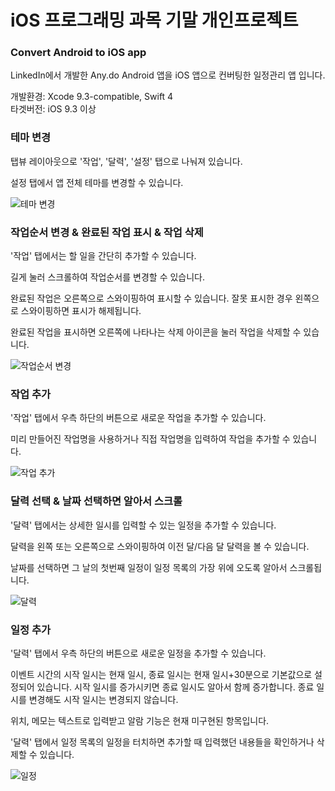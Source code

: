 # iOS 프로그래밍 과목 기말 개인프로젝트

### Convert Android to iOS app
LinkedIn에서 개발한 Any.do Android 앱을 iOS 앱으로 컨버팅한 일정관리 앱 입니다.

개발환경: Xcode 9.3-compatible, Swift 4<br>
타겟버전: iOS 9.3 이상

### 테마 변경
탭뷰 레이아웃으로 '작업', '달력', '설정' 탭으로 나눠져 있습니다.<p>
설정 탭에서 앱 전체 테마를 변경할 수 있습니다.<p>
![테마 변경](http://postfiles6.naver.net/MjAxODExMTFfODUg/MDAxNTQxOTEyOTMyMDk0.d_FaIq4o7V5g8oKB8MFMcrIJz--DVqNhKvQ5N0fobm4g.1IelLud63XQgJqzR2RfZT15UJJBPnGwQj0Czbe5jCAIg.PNG.dragon20002/1.png?type=w580)

### 작업순서 변경 & 완료된 작업 표시 & 작업 삭제
'작업' 탭에서는 할 일을 간단히 추가할 수 있습니다.<p>
길게 눌러 스크롤하여 작업순서를 변경할 수 있습니다.<p>
완료된 작업은 오른쪽으로 스와이핑하여 표시할 수 있습니다. 잘못 표시한 경우 왼쪽으로 스와이핑하면 표시가 해제됩니다.<p>
완료된 작업을 표시하면 오른쪽에 나타나는 삭제 아이콘을 눌러 작업을 삭제할 수 있습니다.<p>
![작업순서 변경](http://postfiles1.naver.net/MjAxODExMTFfMjI5/MDAxNTQxOTEyOTMyMDgw.inQZFbgS-WaZEPH5M6pDU8VdVyg2ZPAobVXDbZ8sE8og.Ct_VD5FhBeQ_LKa0eb_15kdUcBH7nOW4-LmKDBUA5uUg.PNG.dragon20002/IMG_0007.PNG?type=w580)

### 작업 추가
'작업' 탭에서 우측 하단의 버튼으로 새로운 작업을 추가할 수 있습니다.<p>
미리 만들어진 작업명을 사용하거나 직접 작업명을 입력하여 작업을 추가할 수 있습니다.<p>
![작업 추가](http://postfiles6.naver.net/MjAxODExMTFfMTQz/MDAxNTQxOTEyOTgyNjg2.YRoYh6wiucLab8XDGmY4FSv8zTMpQ8jpTJ1Q0LbBiNMg.2yCqLZKKocRTQnbyDw0JFOR56eMHEK9hY3kGGpLl4JIg.PNG.dragon20002/image_2692021711541912936270.png?type=w580)

### 달력 선택 & 날짜 선택하면 알아서 스크롤
'달력' 탭에서는 상세한 일시를 입력할 수 있는 일정을 추가할 수 있습니다.<p>
달력을 왼쪽 또는 오른쪽으로 스와이핑하여 이전 달/다음 달 달력을 볼 수 있습니다.<p>
날짜를 선택하면 그 날의 첫번째 일정이 일정 목록의 가장 위에 오도록 알아서 스크롤됩니다.<p>
![달력](http://postfiles12.naver.net/MjAxODExMTFfMTkx/MDAxNTQxOTEyOTMyMDg5.Qq2SLODsfOCuKLrq8n_ahisD2qbiWoY14Jls3eMapnQg.T7o7IOgN_xCghrztxrWVpqmeB4wh9g4jHvFilEvcupYg.PNG.dragon20002/IMG_0013.PNG?type=w580)

### 일정 추가
'달력' 탭에서 우측 하단의 버튼으로 새로운 일정을 추가할 수 있습니다.<p>
이벤트 시간의 시작 일시는 현재 일시, 종료 일시는 현재 일시+30분으로 기본값으로 설정되어 있습니다. 시작 일시를 증가시키면 종료 일시도 알아서 함께 증가합니다. 종료 일시를 변경해도 시작 일시는 변경되지 않습니다.<p>
위치, 메모는 텍스트로 입력받고 알람 기능은 현재 미구현된 항목입니다.<p>
'달력' 탭에서 일정 목록의 일정을 터치하면 추가할 때 입력했던 내용들을 확인하거나 삭제할 수 있습니다.<p>
![일정](http://postfiles1.naver.net/MjAxODExMTFfNDMg/MDAxNTQxOTEyOTMyMDkz.rXXvoVG4e14dNQ-231vZhFo67w2jnj1SB6D5-w7dUi8g.WS-JZq7uGqzWsZPLEf1GhoW9JcfpFfoQmT7GRKdihN0g.PNG.dragon20002/IMG_0017.PNG?type=w580)
